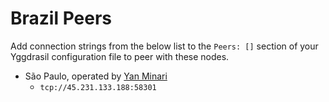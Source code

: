 # Brazil Peers

Add connection strings from the below list to the `Peers: []` section of your
Yggdrasil configuration file to peer with these nodes.

* São Paulo, operated by [Yan Minari](https://yetanothernerd.xyz/)
  * `tcp://45.231.133.188:58301`
